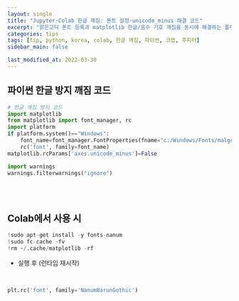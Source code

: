 ```yaml
---
layout: single
title: "Jupyter·Colab 한글 깨짐: 폰트 설정·unicode_minus 해결 코드"
excerpt: "맑은고딕 폰트 등록과 matplotlib 한글/음수 기호 깨짐을 동시에 해결하는 플랫폼별 설정 스니펫"
categories: tips
tags: [tip, python, korea, colab, 한글 깨짐, 파이썬, 코랩, 주피터]
sidebar_main: false

last_modified_at: 2022-03-30
---
```


## 파이썬 한글 방지 깨짐 코드

```python
# 한글 깨짐 방지 코드
import matplotlib
from matplotlib import font_manager, rc
import platform
if platform.system()=="Windows":
    font_name=font_manager.FontProperties(fname="c:/Windows/Fonts/malgun.ttf").get_name()
    rc('font', family=font_name)
matplotlib.rcParams['axes.unicode_minus']=False

import warnings
warnings.filterwarnings("ignore")
```

<br>
<br>

## Colab에서 사용 시

```python
!sudo apt-get install -y fonts-nanum
!sudo fc-cache -fv
!rm ~/.cache/matplotlib -rf
```

- 실행 후 (런타임 재시작)

<br>

```python
plt.rc('font', family='NanumBarunGothic')
```

<br>
<br>
<br>
<br>
